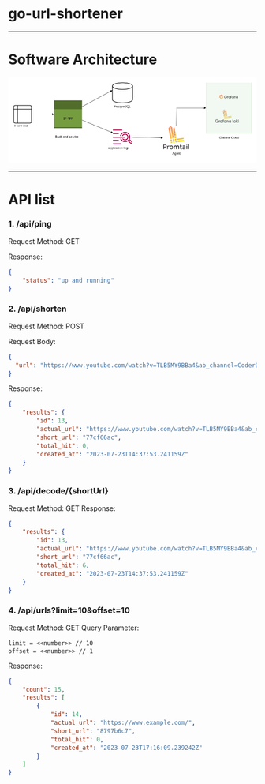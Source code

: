 # go-url-shortener

---
# Software Architecture
![image](./doc/img/architecture.png)

---
# API list

### 1. /api/ping 
Request Method: GET

Response:
```json
{
    "status": "up and running"
}
```

### 2. /api/shorten
Request Method: POST

Request Body:
```json
{
  "url": "https://www.youtube.com/watch?v=TLB5MY9BBa4&ab_channel=CoderDave"
}
```
Response:
```json
{
    "results": {
        "id": 13,
        "actual_url": "https://www.youtube.com/watch?v=TLB5MY9BBa4&ab_channel=CoderDave",
        "short_url": "77cf66ac",
        "total_hit": 0,
        "created_at": "2023-07-23T14:37:53.241159Z"
    }
}
```

### 3. /api/decode/{shortUrl}
Request Method: GET
Response:
```json
{
    "results": {
        "id": 13,
        "actual_url": "https://www.youtube.com/watch?v=TLB5MY9BBa4&ab_channel=CoderDave",
        "short_url": "77cf66ac",
        "total_hit": 6,
        "created_at": "2023-07-23T14:37:53.241159Z"
    }
}
```

### 4. /api/urls?limit=10&offset=10
Request Method: GET
Query Parameter:
```text
limit = <<number>> // 10
offset = <<number>> // 1
```
Response:
```json
{
    "count": 15,
    "results": [
        {
            "id": 14,
            "actual_url": "https://www.example.com/",
            "short_url": "8797b6c7",
            "total_hit": 0,
            "created_at": "2023-07-23T17:16:09.239242Z"
        }
    ]
}
```


